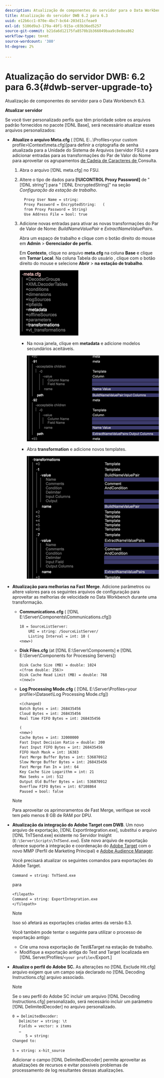 ```yaml
---
description: Atualização de componentes do servidor para o Data Workbench 6.3.
title: Atualização do servidor DWB 6.2 para 6.3
uuid: e12b6cc1-070e-4bc7-bc64-203d11cfeae9
exl-id: 5106d9a3-179a-49f1-915a-c03b36ed5257
source-git-commit: b21da6d12175fa8570b1b366049baa9c8e8ea862
workflow-type: tm+mt
source-wordcount: '380'
ht-degree: 2%

---
```


# Atualização do servidor DWB: 6.2 para 6.3{#dwb-server-upgrade-to}

Atualização de componentes do servidor para o Data Workbench 6.3.

**Atualizar servidor**

Se você tiver personalizado perfis que têm prioridade sobre os arquivos padrão fornecidos no pacote [!DNL Base], será necessário atualizar esses arquivos personalizados:

* **Atualize o arquivo Meta.cfg**  (  [!DNL E:\..\Profiles\<your custom profile>\Context\meta.cfg)]para definir a criptografia de senha atualizada para a Unidade do Sistema de Arquivos (servidor FSU) e para adicionar entradas para as transformações do Par de Valor do Nome para aproveitar os agrupamentos [ de Cadeia de Caracteres de ](../../../../home/c-inst-svr/c-upgrd-uninst-sftwr/c-upgrd-sftwr/c-6-2-to-6-3-upgrade.md#concept-42f74911b5714219a359b719badac8e0)Consulta.

   1. Abra o arquivo [!DNL meta.cfg] no FSU.
   1. Altere o tipo de dados para **[!UICONTROL Proxy Password]** de &quot; [!DNL string"] para &quot; [!DNL EncryptedString]&quot; na seção *Configuração da estação de trabalho*.

      ```
        Proxy User Name = string:
        Proxy Password = EncryptedString:   (
        from Proxy Password = String)
        Use Address File = bool: true
      ```

   1. Adicione novas entradas para ativar as novas transformações do Par de Valor de Nome: *BuildNameValuePair* e *ExtractNameValuePairs*.

      Abra um espaço de trabalho e clique com o botão direito do mouse em **Admin** > **Gerenciador de perfis**.

      Em **Contexto**, clique no arquivo **meta.cfg** na coluna **Base** e clique em **Tornar Local**. Na coluna Tabela do usuário , clique com o botão direito do mouse e selecione **Abrir** > **na estação de trabalho**.

      ![](assets/meta_cfg.png)

      * Na nova janela, clique em **metadata** e adicione modelos secundários aceitáveis.

         ![](assets/meta_cfg_child.png)

      * Abra **transformation** e adicione novos templates.

         ![](assets/meta_cfg_template.png)

* **Atualização para melhorias na Fast Merge**. Adicione parâmetros ou altere valores para os seguintes arquivos de configuração para aproveitar as melhorias de velocidade no Data Workbench durante uma transformação.

   * **Communications.cfg** (  [!DNL E:\Server\Components\Communications.cfg])

      ```
      18 = SourceListServer:
          URI = string: /SourceListServer/
          Listing Interval = int: 10 (
      <new>)
      ```

   * **Disk Files.cfg**  (at  [!DNL E:\Server\Components] e  [!DNL E:\Server\Components for Processing Servers])

      ```
      Disk Cache Size (MB) = double: 1024
      <(from double: 256)>
      Disk Cache Read Limit (MB) = double: 768
      <(new)>
      ```

   * **Log Processing Mode.cfg** ( [!DNL E:\Server\Profiles\<your profile>\Dataset\Log Processing Mode.cfg])

      ```
      <(changed)
      Batch Bytes = int: 268435456
      Cloud Bytes = int: 268435456
      Real Time FIFO Bytes = int: 268435456
      ```

      ```
      (
      <new>)
      Cache Bytes = int: 32000000
      Fast Input Decision Ratio = double: 200
      Fast Input FIFO Bytes = int: 268435456
      FIFO Hash Mask = int: 16383
      Fast Merge Buffer Bytes = int: 536870912
      Slow Merge Buffer Bytes = int: 268435456
      Fast Merge Fan In = int: 64
      Key Cache Size Logarithm = int: 21
      Max Seeks = int: 512
      Output Old Buffer Bytes = int: 536870912
      Overflow FIFO Bytes = int: 67108864
      Paused = bool: false
      ```
   >[!NOTE]
   >
   >Para aproveitar os aprimoramentos de Fast Merge, verifique se você tem pelo menos 8 GB de RAM por DPU.

* **Atualização da integração do Adobe Target com DWB**. Um novo arquivo de exportação, [!DNL ExportIntegration.exe], substitui o arquivo [!DNL TnTSend.exe] existente no Servidor Insight (`E:\Server\Scripts\TnTSend.exe`). Este novo arquivo de exportação oferece suporte à integração e coordenação do [Adobe Target](https://www.adobe.com/marketing/target.html) com o novo MMP (Perfil de Marketing Principal) e [Adobe Audience Manager](https://www.adobe.com/analytics/audience-manager.html).

   Você precisará atualizar os seguintes comandos para exportações do Adobe Target.

   `Command = string: TnTSend.exe`

   para

   ```
   <filepath>
   Command = string: ExportIntegration.exe
   </filepath>
   ```

   >[!NOTE]
   >
   >Isso só afetará as exportações criadas antes da versão 6.3.

   Você também pode tentar o seguinte para utilizar o processo de exportação antigo:

   * Crie uma nova exportação de Test&amp;Target na estação de trabalho.
   * Modifique a exportação antiga do Test and Target localizada em [!DNL Server/Profiles/`<your profile>`/Export.]

* **Atualize o perfil do Adobe SC.** As alterações no  [!DNL Exclude Hit.cfg] arquivo exigem que um campo seja declarado no  [!DNL Decoding Instructions.cfg] arquivo associado.

   >[!NOTE]
   >
   >Se o seu perfil do Adobe SC incluir um arquivo [!DNL Decoding Instructions.cfg] personalizado, será necessário incluir um parâmetro [!DNL DelimitedDecoder] no arquivo personalizado.

   ```
   0 = DelimitedDecoder:
      Delimiter = string: \t
      Fields = vector: x items
      …
         5 = string:
   Changed to:
   
   5 = string: x-hit_source
   ```

   Adicionar o campo [!DNL DelimitedDecoder] permite aproveitar as atualizações de recursos e evitar possíveis problemas de processamento de log resultantes dessas atualizações.
